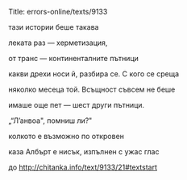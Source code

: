 Title: errors-online/texts/9133

тази истории беше такава

леката раз — херметизация,

от транс — континенталните пътници

какви дрехи носи й, разбира се. С кого се среща

няколко месеца той. Всъщност съвсем не беше

имаше още пет — шест други пътници.

„“Л’анвоа", помниш ли?"

колкото е възможно по откровен

каза Албърт е нисък, изпълнен с ужас глас


до http://chitanka.info/text/9133/21#textstart
